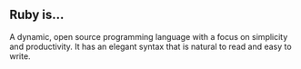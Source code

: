 ## Ruby is...

A dynamic, open source programming language with a focus on simplicity and productivity. It has an elegant syntax that is natural to read and easy to write.

  
  
  